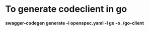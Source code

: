 
# To generate codeclient in go
#### swagger-codegen generate -i openspec.yaml -l go -o ./go-client
